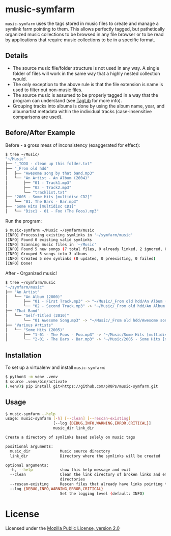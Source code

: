 music-symfarm
=============

`music-symfarm` uses the tags stored in music files to create and manage a symlink farm pointing to
them. This allows perfectly tagged, but pathetically organized music collections to be browsed in
any file browser or to be read by applications that require music collections to be in a specific
format.

Details
-------
- The source music file/folder structure is not used in any way. A single folder of files will work
  in the same way that a highly nested collection would.
- The only exception to the above rule is that the file extension is name is used to filter out
  non-music files.
- The source music is assumed to be properly tagged in a way that the program can understand (see
  [TagLib](http://taglib.org/) for more info).
- Grouping tracks into albums is done by using the album name, year, and albumartist metadata within
  the individual tracks (case-insensitive comparisons are used).

Before/After Example
----------------------
Before - a gross mess of inconsistency (exaggerated for effect):
```bash
$ tree ~/Music/
"~/Music"
├── "_TODO - clean up this folder.txt"
├── "_From old hdd"
│   ├── "Awesome song by that band.mp3"
│   └── "An Artist - An Album (2004)"
│       ├── "01 - Track1.mp3"
│       ├── "02 - Track2.mp3"
│       └── "tracklist.txt"
├── "2005 - Some Hits [multidisc CD2]"
│   └── "01. The Bars - Bar.mp3"
├── "Some Hits [multidisc CD1]"
│   └── "Disc1 - 01 - Foo (The Foos).mp3"
```

Run the program:
```bash
$ music-symfarm ~/Music ~/symfarm/music
[INFO] Processing existing symlinks in '~/symfarm/music'
[INFO] Found 0 existing valid symlinks
[INFO] Scanning music files in '~/Music'
[INFO] Found 5 new songs (7 total files, 0 already linked, 2 ignored, 0 failed)
[INFO] Grouped 5 songs into 3 albums
[INFO] Created 5 new symlinks (0 updated, 0 preexisting, 0 failed)
[INFO] Done!
```

After - Organized music!
```bash
$ tree ~/symfarm/music
"~/symfarm/music"
├── "An Artist"
│   └── "An Album (2000)"
│       ├── "01 - First Track.mp3" -> "~/Music/_From old hdd/An Album (2004)/01 - Track1.mp3"
│       └── "02 - Second Track.mp3" -> "~/Music/_From old hdd/An Album (2004)/01 - Track2.mp3"
├── "That Band"
│   └── "Self-Titled (2010)"
│       └── "01 Awesome Song.mp3" -> "~/Music/_From old hdd/Awesome song by that band.mp3"
├── "Various Artists"
│   └── "Some Hits (2005)"
│       ├── "1-01 - The Foos - Foo.mp3" -> "~/Music/Some Hits [multidisc CD1]/Disc1 - 01 - Foo (The Foos).mp3"
│       └── "2-01 - The Bars - Bar.mp3" -> "~/Music/2005 - Some Hits [multidisc CD1]/01. The Bars - Bar.mp3"
```

Installation
------------
To set up a virtualenv and install `music-symfarm`:
```bash
$ python3 -m venv .venv
$ source .venv/bin/activate
(.venv)$ pip install git+https://github.com/pR0Ps/music-symfarm.git
```

Usage
-----
```bash
$ music-symfarm --help
usage: music-symfarm [-h] [--clean] [--rescan-existing]
                     [--log {DEBUG,INFO,WARNING,ERROR,CRITICAL}]
                     music_dir link_dir

Create a directory of symlinks based solely on music tags

positional arguments:
  music_dir             Music source directory
  link_dir              Directory where the symlinks will be created

optional arguments:
  -h, --help            show this help message and exit
  --clean               Clean the link directory of broken links and empty
                        directories
  --rescan-existing     Rescan files that already have links pointing to them
  --log {DEBUG,INFO,WARNING,ERROR,CRITICAL}
                        Set the logging level (default: INFO)
```

License
=======
Licensed under the [Mozilla Public License, version 2.0](https://www.mozilla.org/en-US/MPL/2.0)
